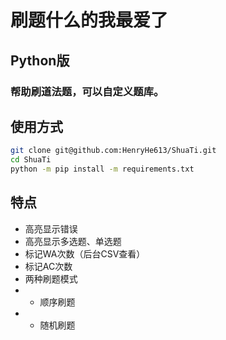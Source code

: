 # 刷题什么的我最爱了

## Python版

### 帮助刷道法题，可以自定义题库。

## 使用方式

```bash
git clone git@github.com:HenryHe613/ShuaTi.git
cd ShuaTi
python -m pip install -m requirements.txt
```

## 特点

 - 高亮显示错误
 - 高亮显示多选题、单选题
 - 标记WA次数（后台CSV查看）
 - 标记AC次数
 - 两种刷题模式
 - - 顺序刷题
 - - 随机刷题